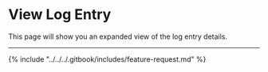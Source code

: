 # View Log Entry

This page will show you an expanded view of the log entry details.

***

{% include "../../../.gitbook/includes/feature-request.md" %}
